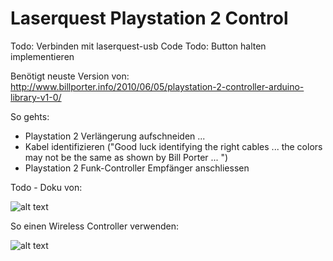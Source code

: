 # Laserquest Playstation 2 Control

Todo: Verbinden mit laserquest-usb Code
Todo: Button halten implementieren

Benötigt neuste Version von: http://www.billporter.info/2010/06/05/playstation-2-controller-arduino-library-v1-0/

So gehts:
* Playstation 2 Verlängerung aufschneiden ...
* Kabel identifizieren ("Good luck identifying the right cables ... the colors may not be the same as shown by Bill Porter ...
")
* Playstation 2 Funk-Controller Empfänger anschliessen

Todo - Doku von: 

![alt text](http://www.lynxmotion.com/images/product/medium/ps2c01.jpg "Extension")

So einen Wireless Controller verwenden:

![alt text](https://wireless360controller.com/wp-content/uploads/2016/08/512BnhkQYQvL.jpg "Controller")
